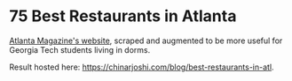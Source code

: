 # 75 Best Restaurants in Atlanta

[Atlanta Magazine's website](https://www.atlantamagazine.com/50bestrestaurants/), scraped and augmented to be more useful for Georgia Tech students living in dorms.

Result hosted here: https://chinarjoshi.com/blog/best-restaurants-in-atl.
